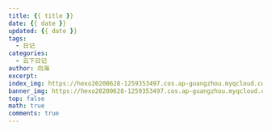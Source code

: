 ```yaml
---
title: {{ title }}
date: {{ date }}
updated: {{ date }}
tags:
  - 日记
categories:
  - 云下日记
author: 向海
excerpt: 
index_img: https://hexo20200628-1259353497.cos.ap-guangzhou.myqcloud.com/Others/Fluid/new%20post/new_post1.jpg
banner_img: https://hexo20200628-1259353497.cos.ap-guangzhou.myqcloud.com/Others/Fluid/post/post2.jpg
top: false
math: true
comments: true
---
```

